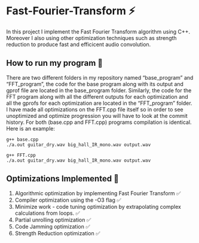 # Fast-Fourier-Transform ⚡

In this project I implement the Fast Fourier Transform algorithm using C++. Moreover I also using other optimization techniques such as strength reduction to produce fast and efficicent audio convolution.

## How to run my program :tada:

There are two different folders in my repository named “base_program” and “FFT_program”, the code for the base program along with its output and gprof file are located in the base_program folder. Similarly, the code for the FFT program along with all the different outputs for each optimization and all the gprofs for each optimization are located in the “FFT_program” folder. I have made all optimizations on the FFT.cpp file itself so in order to see unoptimized and optimize progression you will have to look at the commit history. For both (base.cpp and FFT.cpp) programs compilation is identical. Here is an example:

    g++ base.cpp
    ./a.out guitar_dry.wav big_hall_IR_mono.wav output.wav
    
    g++ FFT.cpp
    ./a.out guitar_dry.wav big_hall_IR_mono.wav output.wav

## Optimizations Implemented :whale2:

1. Algorithmic optimization by implementing Fast Fourier Transform :white_check_mark:
2. Compiler optimization using the -O3 flag :white_check_mark:
3. Minimize work - code tuning optimization by extrapolating complex calculations from loops. :white_check_mark:
4. Partial unrolling optimization :white_check_mark:
5. Code Jamming optimization :white_check_mark:
6. Strength Reduction optimization :white_check_mark:
